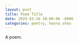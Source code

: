 ```yaml
---
layout: post
title: Poem Title
date: 2025-03-16 10:00:00 -0000
categories: poetry, hanna_shea
---
```


A poem.

